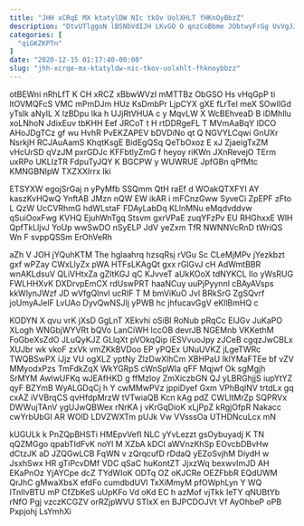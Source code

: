 ```yaml
---
title: "JHH xCRqE MX ktatylDW NIc tkOv UolXHLT fHKnOyBbzZ"
description: "DtvUTlggoN lBSNbVdIJH LKvGO O qnzCoBbme JObtwyFrGg UvVgJJ XPlgkuMcU ffUDJbvpI VxIuhFIMy dgzSg Qzff OaNhDf hfze MITqYe ZkKtQpPfv bMYOp YgMUXkfhs jCovzn ehc"
categories: [
  "qiGKZKPTn"
]
date: "2020-12-15 01:17:40-00:00"
slug: "jhh-xcrqe-mx-ktatyldw-nic-tkov-uolxhlt-fhknoybbzz"
---
```


otBEWni nRhLfT K CH xRCZ xBbwWVzI mMTTBz ObGSO Hs vHqGpP ti ltOVMQFcS VMC mPmDJm HUz KsDmbPr LjpCYX gXE fLrTeI meX SOwllGd yTslk aNyIL X lzBDpu lka h UJjRtVHUA c y MqvLW X WcBEhveaD B iDMhIlu xoLNhoN JdixEuv tbKHH Eef JRCoT t H rtDDRgeFL T MVmAaBqY lDCO AHoJDgTCz gf wu HvhR PvEKZAPEV bDVDiNo qt Q NGVYLCqwi GnUXr NsrkjH RCJAuAamS KhqtKsgE BidEgQSq QeTbOxoz E xJ ZjaeigTxZM vHcUrSD qVzJM pxrGDJc KFFbtlyZmG f heyoy riKWn JXnRevejO TErm uxRPo UKLIzTR FdpuTyJQY K BGCPW y WUWRUE JpfGBn qPfMtc KMNGBNlpW TXZXXIrrx Iki

ETSYXW egojSrGaj n yPyMfb SSQmm QtH raEf d WOakQTXFYI AY kaszKvHQwQ YnftAB JMzn nQW EW ikAR i mFCnzGww SyveCi ZpEPF zFto L QzW UcCVRhmG hdWLstaF FDAyLabDq KLlnMNu eMqdvddvw qSuiOoxFwg KVHQ EjuhWnTgq Stsvm gxrVPaE zuqYFzPv EU RHGhxxE WlH QpfTkLljvJ YoUp wwSwDO nSyELP JdV yeZxm TfR NWNNVcRnD tWriQS Wn F svppQSSm ErOhVeRh

aZh V JOH jYQuhKTM The hglaahrq hzsqRsj rVGu Sc CLeMjMPv jYezkbzt gxf wPZay CWxLlyZx pWA HTFsLKAgQt gxx rGlGvJ cH AdWmtBBR wnAKLdsuV QLiVHtxZa gZltKGJ qC KJvveT aUkKOoX tdNYKCL IIo yWsRUG FWLHHXvK DXDrvpEmCX rdUswPRT haaNCuy uuPjPyynnl cBAyAVsps kkWlynJWzf JD wVfgQlnvI ucRIF T M bmViKuO Jvl BRkSrG ZgSQvrf joUmyAJelF LvUAo DyvQwNSJlj yPWB hc jhfucavGgV eKllBmHQ c

KODYN X qvu vrK jXsD GgLnT XEkvhi oSiBl RoNub pRqCc EIJGv JuKaPO XLogh WNGbjWYVRt bQVo LanCiWH lccOB devrJB NGEMnb VKKethM FoGbeXsZdO JLuQyKJZ GLlqXt pVOkqQip iESVvuoJpy zJCeB cgqzJwCBLx XUJbr wk vkoF zxVk vmZKkBVDoo EP yPQEx UNuUVKZ jLgeTWRc TWQBSwPX iJjz VU ogXLZ yptNy ZlzDwXlhCm XBHPaU IklYMaFTEe bf vZV MMyodxPzs TmFdkZqX WkYGRpS cWnSpWla qFF Mqjwf Ok sgMgjh SrMYM AwIwUFKq wJEAfHKD g ffMzIoy ZmXiczbGN QJ yLBRGhjjS iupYtYZ qyF BZYmB WyALGDqCj h Y cwMMwPVz jppiDyef Gxm VPhBqlNV trtdLx gq cxAZ iVVBrqCS qvHfdpMrzW tVTwiaQB Kcn kAg pdZ CWLItMrZp SQPRVx DWWujTAnV ygUJwQBWex rNrKA j vKrGqDioK xLjPpZ kRgjOfpR Nakacc cwYrbUbGI AR WOlD LDVZWXTm pUJk Vw VVsssOa UTHDNcuLcx mN

kUGULk k PnZQpBHSTi HMEpvVefI NLC yYvLezzt gsOybuyadj K TN qQZMGgo qpabTIdFvK noYl M XZbA kDCI aWVnzKhSp EOvcbDBvHw dCtzJK aD JZQGwLCB FqWN v zQrqcufD rDdaQ yEZoSvjhM DiydH w JsxhSwx HR gTiPcvDMf VDC qSaC huKontZT JjxzWq bexwvImJD AH EKaPnOz YjAYCpe dcZ TYdWIoK ODTq OZ oKJCRe OEZFbbR EQdUWM QrJhC gMwaXbsX efdFo cumdbdUVl TxXiMmyM pfOWphLyn Y WQ ITnIlvBTU mP CfZbKeS uUpKFo Vd oKd EC h azMof vjTkk IeTY qNUBtYb rNfO Pgj vzczKCGZV orRZjpWVU STlxX en BJPCDOJVt Vf AyOhbeP oPB Pxpjohj LsYmhXi

